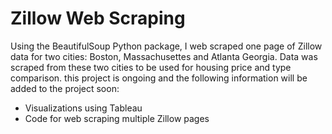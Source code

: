 # Zillow Web Scraping

Using the BeautifulSoup Python package, I web scraped one page of Zillow data for two cities: Boston, Massachusettes and Atlanta Georgia.
Data was scraped from these two cities to be used for housing price and type comparison. 
this project is ongoing and the following information will be added to the project soon:
- Visualizations using Tableau
- Code for web scraping multiple Zillow pages